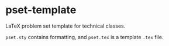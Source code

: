 # pset-template
LaTeX problem set template for technical classes.

`pset.sty` contains formatting, and `pset.tex` is a template `.tex` file.
